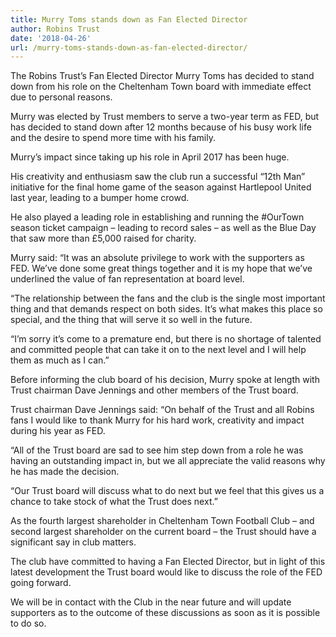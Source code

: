 ```yaml
---
title: Murry Toms stands down as Fan Elected Director
author: Robins Trust
date: '2018-04-26'
url: /murry-toms-stands-down-as-fan-elected-director/
---
```


The Robins Trust’s Fan Elected Director Murry Toms has decided to stand down from his role on the Cheltenham Town board with immediate effect due to personal reasons.

Murry was elected by Trust members to serve a two-year term as FED, but has decided to stand down after 12 months because of his busy work life and the desire to spend more time with his family.

Murry’s impact since taking up his role in April 2017 has been huge.

His creativity and enthusiasm saw the club run a successful “12th Man” initiative for the final home game of the season against Hartlepool United last year, leading to a bumper home crowd.

He also played a leading role in establishing and running the #OurTown season ticket campaign – leading to record sales – as well as the Blue Day that saw more than £5,000 raised for charity.

Murry said: “It was an absolute privilege to work with the supporters as FED. We&#8217;ve done some great things together and it is my hope that we&#8217;ve underlined the value of fan representation at board level.

&#8220;The relationship between the fans and the club is the single most important thing and that demands respect on both sides. It&#8217;s what makes this place so special, and the thing that will serve it so well in the future.

&#8220;I&#8217;m sorry it&#8217;s come to a premature end, but there is no shortage of talented and committed people that can take it on to the next level and I will help them as much as I can.&#8221;

Before informing the club board of his decision, Murry spoke at length with Trust chairman Dave Jennings and other members of the Trust board.

Trust chairman Dave Jennings said: “On behalf of the Trust and all Robins fans I would like to thank Murry for his hard work, creativity and impact during his year as FED.

“All of the Trust board are sad to see him step down from a role he was having an outstanding impact in, but we all appreciate the valid reasons why he has made the decision.

“Our Trust board will discuss what to do next but we feel that this gives us a chance to take stock of what the Trust does next.”

As the fourth largest shareholder in Cheltenham Town Football Club – and second largest shareholder on the current board – the Trust should have a significant say in club matters.

The club have committed to having a Fan Elected Director, but in light of this latest development the Trust board would like to discuss the role of the FED going forward.

We will be in contact with the Club in the near future and will update supporters as to the outcome of these discussions as soon as it is possible to do so.
